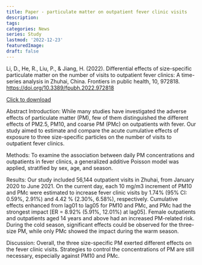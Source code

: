 ```yaml
---
title: Paper - particulate matter on outpatient fever clinic visits
description:
tags:
categories: News
series: Study
lastmod: '2022-12-23'
featuredImage:
draft: false
---
```


<!--more-->

Li, D., He, R., Liu, P., & Jiang, H. (2022). Differential effects of size-specific particulate matter on the number of visits to outpatient fever clinics: A time-series analysis in Zhuhai, China. Frontiers in public health, 10, 972818. https://doi.org/10.3389/fpubh.2022.972818

[Click to download](https://www.frontiersin.org/articles/10.3389/fpubh.2022.972818/pdf)

Abstract
Introduction: While many studies have investigated the adverse effects of particulate matter (PM), few of them distinguished the different effects of PM2.5, PM10, and coarse PM (PMc) on outpatients with fever. Our study aimed to estimate and compare the acute cumulative effects of exposure to three size-specific particles on the number of visits to outpatient fever clinics.

Methods: To examine the association between daily PM concentrations and outpatients in fever clinics, a generalized additive Poisson model was applied, stratified by sex, age, and season.

Results: Our study included 56,144 outpatient visits in Zhuhai, from January 2020 to June 2021. On the current day, each 10 mg/m3 increment of PM10 and PMc were estimated to increase fever clinic visits by 1.74% (95% CI: 0.59%, 2.91%) and 4.42 % (2.30%, 6.58%), respectively. Cumulative effects enhanced from lag01 to lag05 for PM10 and PMc, and PMc had the strongest impact [ER = 8.92% (5.91%, 12.01%) at lag05]. Female outpatients and outpatients aged 14 years and above had an increased PM-related risk. During the cold season, significant effects could be observed for the three-size PM, while only PMc showed the impact during the warm season.

Discussion: Overall, the three size-specific PM exerted different effects on the fever clinic visits. Strategies to control the concentrations of PM are still necessary, especially against PM10 and PMc.
